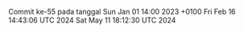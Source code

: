 Commit ke-55 pada tanggal Sun Jan 01 14:00 2023 +0100
Fri Feb 16 14:43:06 UTC 2024
Sat May 11 18:12:30 UTC 2024
